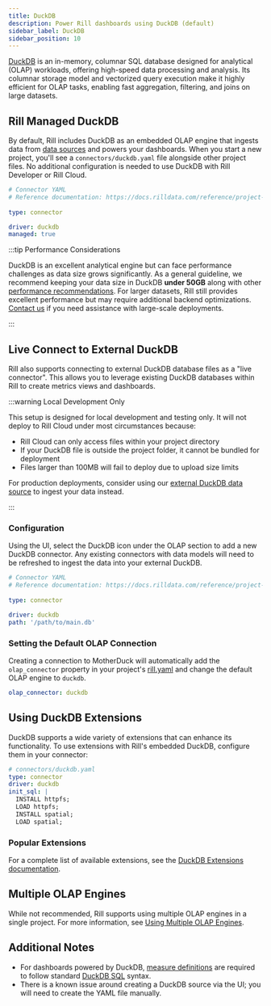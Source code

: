 ```yaml
---
title: DuckDB
description: Power Rill dashboards using DuckDB (default)
sidebar_label: DuckDB
sidebar_position: 10
---
```


[DuckDB](https://duckdb.org/why_duckdb.html) is an in-memory, columnar SQL database designed for analytical (OLAP) workloads, offering high-speed data processing and analysis. Its columnar storage model and vectorized query execution make it highly efficient for OLAP tasks, enabling fast aggregation, filtering, and joins on large datasets.

## Rill Managed DuckDB

By default, Rill includes DuckDB as an embedded OLAP engine that ingests data from [data sources](/connect) and powers your dashboards. When you start a new project, you'll see a `connectors/duckdb.yaml` file alongside other project files. No additional configuration is needed to use DuckDB with Rill Developer or Rill Cloud.

```yaml
# Connector YAML
# Reference documentation: https://docs.rilldata.com/reference/project-files/connectors
  
type: connector

driver: duckdb
managed: true
```

:::tip Performance Considerations

DuckDB is an excellent analytical engine but can face performance challenges as data size grows significantly. As a general guideline, we recommend keeping your data size in DuckDB **under 50GB** along with other [performance recommendations](/guides/performance). For larger datasets, Rill still provides excellent performance but may require additional backend optimizations. [Contact us](/contact) if you need assistance with large-scale deployments.

:::

## Live Connect to External DuckDB

Rill also supports connecting to external DuckDB database files as a "live connector". This allows you to leverage existing DuckDB databases within Rill to create metrics views and dashboards.

:::warning Local Development Only

This setup is designed for local development and testing only. It will not deploy to Rill Cloud under most circumstances because:

- Rill Cloud can only access files within your project directory
- If your DuckDB file is outside the project folder, it cannot be bundled for deployment
- Files larger than 100MB will fail to deploy due to upload size limits

For production deployments, consider using our [external DuckDB data source](/connect/data-source/duckdb) to ingest your data instead.

:::

### Configuration

Using the UI, select the DuckDB icon under the OLAP section to add a new DuckDB connector. Any existing connectors with data models will need to be refreshed to ingest the data into your external DuckDB. 

```yaml
# Connector YAML
# Reference documentation: https://docs.rilldata.com/reference/project-files/connectors
  
type: connector

driver: duckdb
path: '/path/to/main.db'
```

### Setting the Default OLAP Connection

Creating a connection to MotherDuck will automatically add the `olap_connector` property in your project's [rill.yaml](/reference/project-files/rill-yaml) and change the default OLAP engine to `duckdb`.

```yaml
olap_connector: duckdb
```


## Using DuckDB Extensions

DuckDB supports a wide variety of extensions that can enhance its functionality. To use extensions with Rill's embedded DuckDB, configure them in your connector:

```yaml
# connectors/duckdb.yaml
type: connector
driver: duckdb
init_sql: |
  INSTALL httpfs;
  LOAD httpfs;
  INSTALL spatial;
  LOAD spatial;
```

### Popular Extensions

For a complete list of available extensions, see the [DuckDB Extensions documentation](https://duckdb.org/docs/extensions/overview).

## Multiple OLAP Engines

While not recommended, Rill supports using multiple OLAP engines in a single project. For more information, see [Using Multiple OLAP Engines](/connect/olap/multiple-olap).

## Additional Notes

- For dashboards powered by DuckDB, [measure definitions](/build/metrics-view/#measures) are required to follow standard [DuckDB SQL](https://duckdb.org/docs/sql/introduction) syntax.
- There is a known issue around creating a DuckDB source via the UI; you will need to create the YAML file manually.